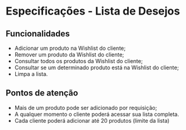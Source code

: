 # Especificações - Lista de Desejos

## Funcionalidades
- Adicionar um produto na Wishlist do cliente;
- Remover um produto da Wishlist do cliente;
- Consultar todos os produtos da Wishlist do cliente;
- Consultar se um determinado produto está na Wishlist do cliente;
- Limpa a lista.

## Pontos de atenção
- Mais de um produto pode ser adicionado por requisição;
- A qualquer momento o cliente poderá acessar sua lista completa.
- Cada cliente poderá adicionar até 20 produtos (limite da lista)
